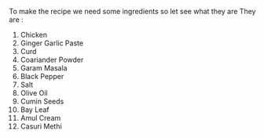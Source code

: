 To make the recipe we need some ingredients so let see what they are
They are :

1. Chicken
2. Ginger Garlic Paste
3. Curd
4. Coariander Powder
5. Garam Masala
6. Black Pepper
7. Salt
8. Olive Oil 
9. Cumin Seeds
10. Bay Leaf
11. Amul Cream
12. Casuri Methi